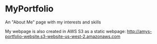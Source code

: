 # MyPortfolio
An "About Me" page with my interests and skills

My webpage is also created in AWS S3 as a static webpage: http://amys-portfolio-website.s3-website-us-west-2.amazonaws.com
